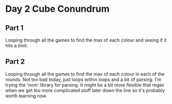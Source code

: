# Day 2 Cube Conundrum

## Part 1

Looping through all the games to find the max of each colour and seeing if it hits a limit.

## Part 2

Looping through all the games to find the max of each colour in each of the rounds. Not too bad today, just loops within loops and a bit of parsing. I'm trying the 'nom' library for parsing. It might be a bit more flexible that regex when we get too more complicated stuff later down the line so it's probably worth learning now.
